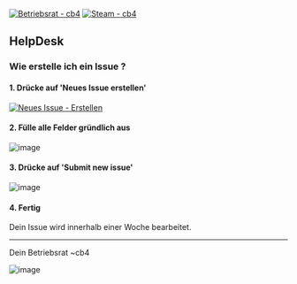 [![Betriebsrat - cb4](https://img.shields.io/badge/Betriebsrat-cb4-2ea44f)](https://github.com/Betriebsberater/)
[![Steam - cb4](https://img.shields.io/badge/Steam-cb4-2ea44f?logo=https%3A%2F%2Fsteamcommunity.com%2Fid%2Fbetriebsratcadt)](https://steamcommunity.com/id/betriebsratcadt)


## HelpDesk


### Wie erstelle ich ein Issue ?

#### 1.  Drücke auf 'Neues Issue erstellen'
[![Neues Issue - Erstellen](https://img.shields.io/badge/Neues_Issue-Erstellen-2ea44f?logo=https%3A%2F%2Fgithub.com%2FBetriebsberater%2FHelpDesk%2Fissues%2Fnew)](https://github.com/Betriebsberater/HelpDesk/issues/new)

#### 2.  Fülle alle Felder gründlich aus
![image](https://user-images.githubusercontent.com/22274658/177620228-8bbd72a8-a0db-419e-b7ae-c61eaec2dace.png)

#### 3.  Drücke auf 'Submit new issue'
![image](https://user-images.githubusercontent.com/22274658/177620629-237e3f8b-7d24-4eee-8d4c-116ce119459f.png)

#### 4. Fertig
Dein Issue wird innerhalb einer Woche bearbeitet.

----



Dein Betriebsrat
  ~cb4  
  
  
![image](https://avatars.cloudflare.steamstatic.com/f9abb9e79dcf306fe2d938053c478e976cdb1399_full.jpg)
